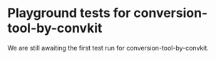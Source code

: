 # Playground tests for conversion-tool-by-convkit
We are still awaiting the first test run for conversion-tool-by-convkit.
